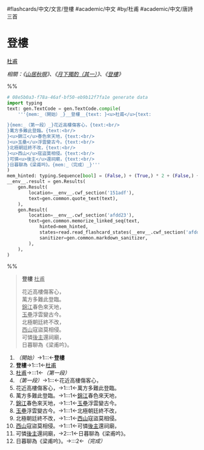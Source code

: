 #flashcards/中文/文言/登樓 #academic/中文 #by/杜甫 #academic/中文/唐詩三首

# 登樓
<u>杜甫</u>

_相關：《[山居秋暝](山居秋暝.md)》、《[月下獨酌（其一）](月下獨酌（其一）.md)》、《[登樓](登樓.md)》_

%%
```Python
# 08e5b0a3-f78a-46af-bf50-eb9b12f7fa1e generate data
import typing
text: gen.TextCode = gen.TextCode.compile(
	'''{mem:_（開始）_}__登樓__{text: }<u>杜甫</u>{text:

}{mem:_（第一段）_}花近高樓傷客心，{text:<br/>
}萬方多難此登臨。{text:<br/>
}<u>錦江</u>春色來天地，{text:<br/>
}<u>玉壘</u>浮雲變古今。{text:<br/>
}北極朝廷終不改，{text:<br/>
}<u>西山</u>寇盜莫相侵。{text:<br/>
}可憐<u>後主</u>還祠廟，{text:<br/>
}日暮聊為《梁甫吟》。{mem:_（完成）_}'''
)
mem_hinted: typing.Sequence[bool] = (False,) + (True,) * 2 + (False,) + (True,) * 8 + (False,)
__env__.result = gen.Results(
	gen.Result(
		location=__env__.cwf_section('151adf'),
		text=gen.common.quote_text(text),
	),
	gen.Result(
		location=__env__.cwf_section('afdd23'),
		text=gen.common.memorize_linked_seq(text,
			hinted=mem_hinted,
			states=read.read_flashcard_states(__env__.cwf_section('afdd23')),
			sanitizer=gen.common.markdown_sanitizer,
		),
	),
)
```
%%

<!--08e5b0a3-f78a-46af-bf50-eb9b12f7fa1e generate section="151adf"--><!-- The following content is generated at 2022-11-05T00:24:58.864870+08:00. Any edits will be overridden! -->

> __登樓__ <u>杜甫</u>
>
> 花近高樓傷客心，<br/>
> 萬方多難此登臨。<br/>
> <u>錦江</u>春色來天地，<br/>
> <u>玉壘</u>浮雲變古今。<br/>
> 北極朝廷終不改，<br/>
> <u>西山</u>寇盜莫相侵。<br/>
> 可憐<u>後主</u>還祠廟，<br/>
> 日暮聊為《梁甫吟》。

<!--/08e5b0a3-f78a-46af-bf50-eb9b12f7fa1e-->

<!--08e5b0a3-f78a-46af-bf50-eb9b12f7fa1e generate section="afdd23"--><!-- The following content is generated at 2022-11-05T00:24:58.878874+08:00. Any edits will be overridden! -->

1. _（開始）_→1:::←__登樓__ <!--SR:!2023-02-06,79,290!2023-01-30,73,290-->
2. __登樓__→1:::1←<u>杜甫</u> <!--SR:!2023-01-30,63,250!2023-02-04,66,250-->
3. <u>杜甫</u>→:::1←_（第一段）_ <!--SR:!2022-12-24,48,290!2023-01-17,46,230-->
4. _（第一段）_→1:::←花近高樓傷客心， <!--SR:!2023-01-03,47,250!2022-12-16,41,290-->
5. 花近高樓傷客心，→1:::1←萬方多難此登臨。 <!--SR:!2023-02-10,71,250!2023-02-03,66,250-->
6. 萬方多難此登臨。→1:::1←<u>錦江</u>春色來天地， <!--SR:!2022-12-15,32,230!2022-12-16,33,250-->
7. <u>錦江</u>春色來天地，→1:::1←<u>玉壘</u>浮雲變古今。 <!--SR:!2023-02-02,55,230!2022-12-28,30,210-->
8. <u>玉壘</u>浮雲變古今。→1:::1←北極朝廷終不改， <!--SR:!2023-01-31,64,250!2023-02-12,61,230-->
9. 北極朝廷終不改，→1:::1←<u>西山</u>寇盜莫相侵。 <!--SR:!2022-12-29,40,250!2023-02-13,73,250-->
10. <u>西山</u>寇盜莫相侵。→1:::1←可憐<u>後主</u>還祠廟， <!--SR:!2023-01-25,58,250!2023-02-12,63,230-->
11. 可憐<u>後主</u>還祠廟，→2:::1←日暮聊為《梁甫吟》。 <!--SR:!2022-12-30,44,250!2022-12-14,28,230-->
12. 日暮聊為《梁甫吟》。→:::2←_（完成）_ <!--SR:!2022-12-28,51,290!2023-02-05,58,230-->

<!--/08e5b0a3-f78a-46af-bf50-eb9b12f7fa1e-->
